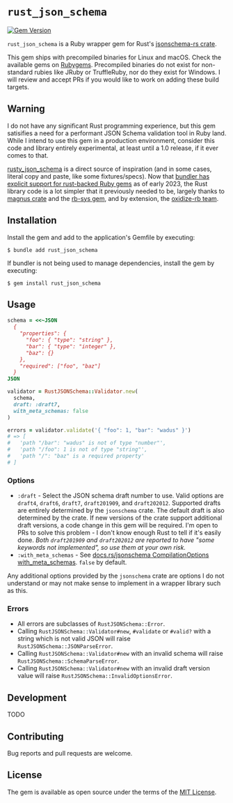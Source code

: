 # `rust_json_schema`

[![Gem Version](https://badge.fury.io/rb/rust_json_schema.svg)](https://rubygems.org/gems/rust_json_schema)

`rust_json_schema` is a Ruby wrapper gem for Rust's [jsonschema-rs crate](https://github.com/Stranger6667/jsonschema-rs).

This gem ships with precompiled binaries for Linux and macOS. Check the available gems on [Rubygems](https://rubygems.org/gems/rust_json_schema). Precompiled binaries do not exist for non-standard rubies like JRuby or TruffleRuby, nor do they exist for Windows. I will review and accept PRs if you would like to work on adding these build targets.

## Warning

I do not have any significant Rust programming experience, but this gem satisifies a need for a performant JSON Schema validation tool in Ruby land. While I intend to use this gem in a production environment, consider this code and library entirely experimental, at least until a 1.0 release, if it ever comes to that.

[rusty_json_schema](https://github.com/driv3r/rusty_json_schema) is a direct source of inspiration (and in some cases, literal copy and paste, like some fixtures/specs). Now that [bundler has explicit support for rust-backed Ruby gems](https://bundler.io/blog/2023/01/31/rust-gem-skeleton.html) as of early 2023, the Rust library code is a lot simpler that it previously needed to be, largely thanks to [magnus crate](https://github.com/matsadler/magnus) and the [rb-sys gem](https://github.com/oxidize-rb/rb-sys/tree/main/gem), and by extension, the [oxidize-rb team](https://github.com/oxidize-rb).

## Installation

Install the gem and add to the application's Gemfile by executing:

    $ bundle add rust_json_schema

If bundler is not being used to manage dependencies, install the gem by executing:

    $ gem install rust_json_schema

## Usage

```ruby
schema = <<~JSON
  {
    "properties": {
      "foo": { "type": "string" },
      "bar": { "type": "integer" },
      "baz": {}
    },
    "required": ["foo", "baz"]
  }
JSON

validator = RustJSONSchema::Validator.new(
  schema,
  draft: :draft7,
  with_meta_schemas: false
)

errors = validator.validate('{ "foo": 1, "bar": "wadus" }')
# => [
#   'path "/bar": "wadus" is not of type "number"',
#   'path "/foo": 1 is not of type "string"',
#   'path "/": "baz" is a required property'
# ]
```

### Options

- `:draft` - Select the JSON schema draft number to use. Valid options are `draft4`, `draft6`, `draft7`, `draft201909`, and `draft202012`. Supported drafts are entirely determined by the `jsonschema` crate. The default draft is also determined by the crate. If new versions of the crate support additional draft versions, a code change in this gem will be required. I'm open to PRs to solve this problem - I don't know enough Rust to tell if it's easily done. *Both `draft201909` and `draft202012` are reported to have "some keywords not implemented", so use them at your own risk.*
- `:with_meta_schemas` - See [docs.rs/jsonschema CompilationOptions with_meta_schemas](https://docs.rs/jsonschema/0.17.1/jsonschema/struct.CompilationOptions.html#method.with_meta_schemas). `false` by default.

Any additional options provided by the `jsonschema` crate are options I do not understand or may not make sense to implement in a wrapper library such as this.

### Errors

- All errors are subclasses of `RustJSONSchema::Error`.
- Calling `RustJSONSchema::Validator#new`, `#validate` or `#valid?` with a string which is not valid JSON will raise `RustJSONSchema::JSONParseError`.
- Calling `RustJSONSchema::Validator#new` with an invalid schema will raise `RustJSONSchema::SchemaParseError`.
- Calling `RustJSONSchema::Validator#new` with an invalid draft version value will raise `RustJSONSchema::InvalidOptionsError`.

## Development

TODO

## Contributing

Bug reports and pull requests are welcome.

## License

The gem is available as open source under the terms of the [MIT License](https://opensource.org/licenses/MIT).
